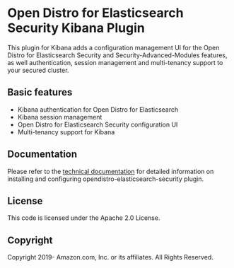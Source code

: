 # Open Distro for Elasticsearch Security Kibana Plugin

This plugin for Kibana adds a configuration management UI for the Open Distro for Elasticsearch Security and Security-Advanced-Modules features, as well authentication, session management and multi-tenancy support to your secured cluster.

## Basic features 

* Kibana authentication for Open Distro for Elasticsearch
* Kibana session management
* Open Distro for Elasticsearch Security configuration UI
* Multi-tenancy support for Kibana 

## Documentation

Please refer to the [technical documentation](https://opendistro.github.io/for-elasticsearch-docs) for detailed information on installing and configuring opendistro-elasticsearch-security plugin.

## License

This code is licensed under the Apache 2.0 License. 

## Copyright

Copyright 2019- Amazon.com, Inc. or its affiliates. All Rights Reserved.


